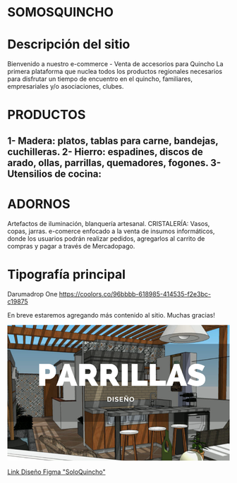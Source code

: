 # SOMOSQUINCHO

# Descripción del sitio
Bienvenido a nuestro e-commerce - Venta de accesorios para Quincho
La primera plataforma que nuclea todos los productos regionales necesarios para disfrutar un tiempo de encuentro en el quincho, familiares, empresariales y/o asociaciones, clubes. 

# PRODUCTOS
1- Madera: platos, tablas para carne, bandejas, cuchilleras.
2- Hierro: espadines, discos de arado, ollas, parrillas, quemadores, fogones.
3- Utensilios de cocina:
-----------------------------------------------------------------------------
# ADORNOS
Artefactos de iluminación, blanquería artesanal.
CRISTALERÍA: Vasos, copas, jarras.
e-comerce enfocado a la venta de insumos informáticos, donde los usuarios podrán realizar pedidos, agregarlos al carrito de compras y pagar a través de Mercadopago.

# Tipografía principal
Darumadrop One
https://coolors.co/96bbbb-618985-414535-f2e3bc-c19875

En breve estaremos agregando más contenido al sitio.
Muchas gracias!

![SomosQuincho](imagenes/Portada-para-post-TERRAZA-Y-CONSULTORES-2.webp)

[Link Diseño Figma "SoloQuincho"](https://www.figma.com/file/kUZNGqNlKHxvI3xaJBf5ST/Dise%C3%B1o-e-commerce-OscarMarmeli?type%3Ddesign%26node-id%3D0-1%26t%3D1KHIjD4YdHNJeAPo-0)